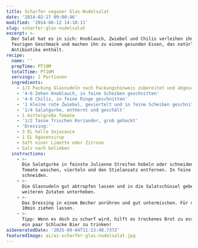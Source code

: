 ```yaml
---
title: Scharfer veganer Glas-Nudelsalat
date: '2014-02-27 09:00:46'
modified: '2014-06-12 14:10:11'
slug: scharfer-glas-nudelsalat
excerpt: >-
  Der Salat hat es in sich: Knoblauch, Zwiebel und Chilis verleihen ihm den
  feurigen Geschmack und machen ihn zu einem gesunden Essen, das natürliche
  Antibiotika enthält.
recipe:
  name: ''
  prepTime: PT10M
  totalTime: PT10M
  servings: 2 Portionen
  ingredients:
    - 1/2 Packung Glasnudeln nach Packungshinweis zubereitet und abgeschreckt
    - '4-6 Zehen Knoblauch, in feine Scheiben geschnitten'
    - '4-6 Chilis, in feine Ringe geschnitten'
    - '1 kleine rote Zwiebel, geviertelt und in feine Scheiben geschnitten'
    - '1/4 Salatgurke, entkernt und geschält'
    - 1 mittelgroße Tomate
    - '1/2 Tasse frischen Koriander, grob gehackt'
    - 'Dressing:'
    - 3 EL helle Sojasauce
    - 1 EL Agavensirup
    - Saft einer Limette oder Zitrone
    - Salz nach belieben
  instructions:
    - >-
      Die Salatgurke in feinste Julienne Streifen hobeln oder schneiden. Die
      Tomate waschen, vierteln und den Stielansatz entfernen. In feine Scheiben
      schneiden.
    - >-
      Die Glasnudeln gut abtropfen lassen und in die Salatschüssel geben. Alle
      weiteren Zutaten unterheben.
    - >-
      Das Dressing in einem Becher anrühren und gut untermischen. Für mindestens
      10min ziehen lassen.
    - >-
      Tipp: Wenn es doch zu scharf wird, hilft es trockenes Brot zu essen oder
      ein paar Schlucke Bier zu trinken!
aiGeneratedDate: '2025-09-04T11:13:48.737Z'
featuredImage: ai/ai-scharfer-glas-nudelsalat.jpg
---
```


